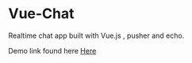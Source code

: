 # Vue-Chat
Realtime chat app built with Vue.js , pusher and echo.

Demo link found here <a href="http://18.223.132.205/" target="_blank">Here</a>
